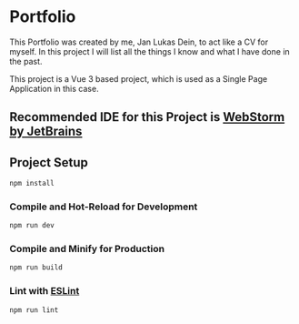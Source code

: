 # Portfolio

This Portfolio was created by me, Jan Lukas Dein, to act like a CV for myself.
In this project I will list all the things I know and what I have done in the past.

This project is a Vue 3 based project, which is used as a Single Page Application in this case.

## Recommended IDE for this Project is [WebStorm by JetBrains](https://www.jetbrains.com/webstorm/)

## Project Setup

```sh
npm install
```

### Compile and Hot-Reload for Development

```sh
npm run dev
```

### Compile and Minify for Production

```sh
npm run build
```

### Lint with [ESLint](https://eslint.org/)

```sh
npm run lint
```
